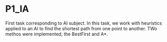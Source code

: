 # P1_IA
First task corresponding to AI subject.
In this task, we work with heuristics applied to an AI to find the shortest path from one point to another. TWo methos were implemented, the BestFirst and A*.
